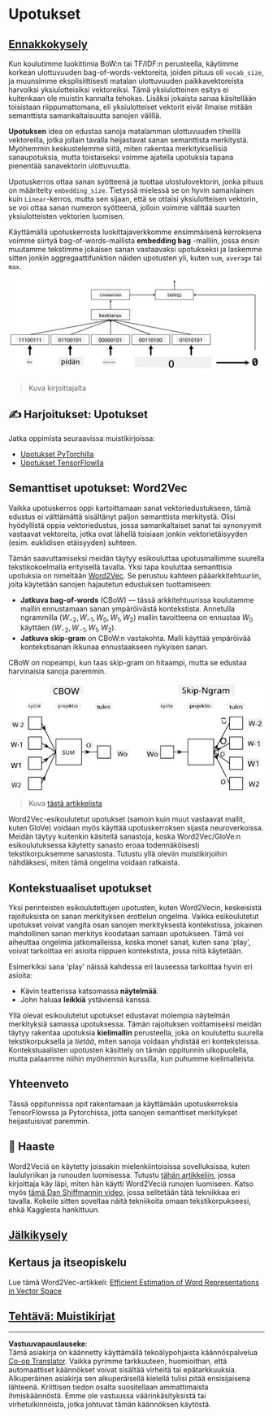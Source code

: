 <!--
CO_OP_TRANSLATOR_METADATA:
{
  "original_hash": "e40b47ac3fd48f71304ede1474e66293",
  "translation_date": "2025-08-28T20:07:22+00:00",
  "source_file": "lessons/5-NLP/14-Embeddings/README.md",
  "language_code": "fi"
}
-->
# Upotukset

## [Ennakkokysely](https://red-field-0a6ddfd03.1.azurestaticapps.net/quiz/114)

Kun koulutimme luokittimia BoW:n tai TF/IDF:n perusteella, käytimme korkean ulottuvuuden bag-of-words-vektoreita, joiden pituus oli `vocab_size`, ja muunsimme eksplisiittisesti matalan ulottuvuuden paikkavektoreista harvoiksi yksiulotteisiksi vektoreiksi. Tämä yksiulotteinen esitys ei kuitenkaan ole muistin kannalta tehokas. Lisäksi jokaista sanaa käsitellään toisistaan riippumattomana, eli yksiulotteiset vektorit eivät ilmaise mitään semanttista samankaltaisuutta sanojen välillä.

**Upotuksen** idea on edustaa sanoja matalamman ulottuvuuden tiheillä vektoreilla, jotka jollain tavalla heijastavat sanan semanttista merkitystä. Myöhemmin keskustelemme siitä, miten rakentaa merkityksellisiä sanaupotuksia, mutta toistaiseksi voimme ajatella upotuksia tapana pienentää sanavektorin ulottuvuutta.

Upotuskerros ottaa sanan syötteenä ja tuottaa ulostulovektorin, jonka pituus on määritelty `embedding_size`. Tietyssä mielessä se on hyvin samanlainen kuin `Linear`-kerros, mutta sen sijaan, että se ottaisi yksiulotteisen vektorin, se voi ottaa sanan numeron syötteenä, jolloin voimme välttää suurten yksiulotteisten vektorien luomisen.

Käyttämällä upotuskerrosta luokittajaverkkomme ensimmäisenä kerroksena voimme siirtyä bag-of-words-mallista **embedding bag** -malliin, jossa ensin muutamme tekstimme jokaisen sanan vastaavaksi upotukseksi ja laskemme sitten jonkin aggregaattifunktion näiden upotusten yli, kuten `sum`, `average` tai `max`.  

![Kuva, joka näyttää upotusluokittimen viidelle sanalle sekvenssissä.](../../../../../translated_images/embedding-classifier-example.b77f021a7ee67eeec8e68bfe11636c5b97d6eaa067515a129bfb1d0034b1ac5b.fi.png)

> Kuva kirjoittajalta

## ✍️ Harjoitukset: Upotukset

Jatka oppimista seuraavissa muistikirjoissa:
* [Upotukset PyTorchilla](EmbeddingsPyTorch.ipynb)
* [Upotukset TensorFlowlla](EmbeddingsTF.ipynb)

## Semanttiset upotukset: Word2Vec

Vaikka upotuskerros oppi kartoittamaan sanat vektoriedustukseen, tämä edustus ei välttämättä sisältänyt paljon semanttista merkitystä. Olisi hyödyllistä oppia vektoriedustus, jossa samankaltaiset sanat tai synonyymit vastaavat vektoreita, jotka ovat lähellä toisiaan jonkin vektorietäisyyden (esim. euklidisen etäisyyden) suhteen.

Tämän saavuttamiseksi meidän täytyy esikouluttaa upotusmallimme suurella tekstikokoelmalla erityisellä tavalla. Yksi tapa kouluttaa semanttisia upotuksia on nimeltään [Word2Vec](https://en.wikipedia.org/wiki/Word2vec). Se perustuu kahteen pääarkkitehtuuriin, joita käytetään sanojen hajautetun edustuksen tuottamiseen:

 - **Jatkuva bag-of-words** (CBoW) — tässä arkkitehtuurissa koulutamme mallin ennustamaan sanan ympäröivästä kontekstista. Annetulla ngrammilla $(W_{-2},W_{-1},W_0,W_1,W_2)$ mallin tavoitteena on ennustaa $W_0$ käyttäen $(W_{-2},W_{-1},W_1,W_2)$.
 - **Jatkuva skip-gram** on CBoW:n vastakohta. Malli käyttää ympäröivää kontekstisanan ikkunaa ennustaakseen nykyisen sanan.

CBoW on nopeampi, kun taas skip-gram on hitaampi, mutta se edustaa harvinaisia sanoja paremmin.

![Kuva, joka näyttää sekä CBoW- että Skip-Gram-algoritmit sanojen muuntamiseksi vektoreiksi.](../../../../../translated_images/example-algorithms-for-converting-words-to-vectors.fbe9207a726922f6f0f5de66427e8a6eda63809356114e28fb1fa5f4a83ebda7.fi.png)

> Kuva [tästä artikkelista](https://arxiv.org/pdf/1301.3781.pdf)

Word2Vec-esikoulutetut upotukset (samoin kuin muut vastaavat mallit, kuten GloVe) voidaan myös käyttää upotuskerroksen sijasta neuroverkoissa. Meidän täytyy kuitenkin käsitellä sanastoja, koska Word2Vec/GloVe:n esikoulutuksessa käytetty sanasto eroaa todennäköisesti tekstikorpuksemme sanastosta. Tutustu yllä oleviin muistikirjoihin nähdäksesi, miten tämä ongelma voidaan ratkaista.

## Kontekstuaaliset upotukset

Yksi perinteisten esikoulutettujen upotusten, kuten Word2Vecin, keskeisistä rajoituksista on sanan merkityksen erottelun ongelma. Vaikka esikoulutetut upotukset voivat vangita osan sanojen merkityksestä kontekstissa, jokainen mahdollinen sanan merkitys koodataan samaan upotukseen. Tämä voi aiheuttaa ongelmia jatkomalleissa, koska monet sanat, kuten sana 'play', voivat tarkoittaa eri asioita riippuen kontekstista, jossa niitä käytetään.

Esimerkiksi sana 'play' näissä kahdessa eri lauseessa tarkoittaa hyvin eri asioita:

- Kävin teatterissa katsomassa **näytelmää**.
- John haluaa **leikkiä** ystäviensä kanssa.

Yllä olevat esikoulutetut upotukset edustavat molempia näytelmän merkityksiä samassa upotuksessa. Tämän rajoituksen voittamiseksi meidän täytyy rakentaa upotuksia **kielimallin** perusteella, joka on koulutettu suurella tekstikorpuksella ja *tietää*, miten sanoja voidaan yhdistää eri konteksteissa. Kontekstuaalisten upotusten käsittely on tämän oppitunnin ulkopuolella, mutta palaamme niihin myöhemmin kurssilla, kun puhumme kielimalleista.

## Yhteenveto

Tässä oppitunnissa opit rakentamaan ja käyttämään upotuskerroksia TensorFlowssa ja Pytorchissa, jotta sanojen semanttiset merkitykset heijastuisivat paremmin.

## 🚀 Haaste

Word2Veciä on käytetty joissakin mielenkiintoisissa sovelluksissa, kuten laululyriikan ja runouden luomisessa. Tutustu [tähän artikkeliin](https://www.politetype.com/blog/word2vec-color-poems), jossa kirjoittaja käy läpi, miten hän käytti Word2Veciä runojen luomiseen. Katso myös [tämä Dan Shiffmannin video](https://www.youtube.com/watch?v=LSS_bos_TPI&ab_channel=TheCodingTrain), jossa selitetään tätä tekniikkaa eri tavalla. Kokeile sitten soveltaa näitä tekniikoita omaan tekstikorpukseesi, ehkä Kagglesta hankittuun.

## [Jälkikysely](https://red-field-0a6ddfd03.1.azurestaticapps.net/quiz/214)

## Kertaus ja itseopiskelu

Lue tämä Word2Vec-artikkeli: [Efficient Estimation of Word Representations in Vector Space](https://arxiv.org/pdf/1301.3781.pdf)

## [Tehtävä: Muistikirjat](assignment.md)

---

**Vastuuvapauslauseke**:  
Tämä asiakirja on käännetty käyttämällä tekoälypohjaista käännöspalvelua [Co-op Translator](https://github.com/Azure/co-op-translator). Vaikka pyrimme tarkkuuteen, huomioithan, että automaattiset käännökset voivat sisältää virheitä tai epätarkkuuksia. Alkuperäinen asiakirja sen alkuperäisellä kielellä tulisi pitää ensisijaisena lähteenä. Kriittisen tiedon osalta suositellaan ammattimaista ihmiskäännöstä. Emme ole vastuussa väärinkäsityksistä tai virhetulkinnoista, jotka johtuvat tämän käännöksen käytöstä.
